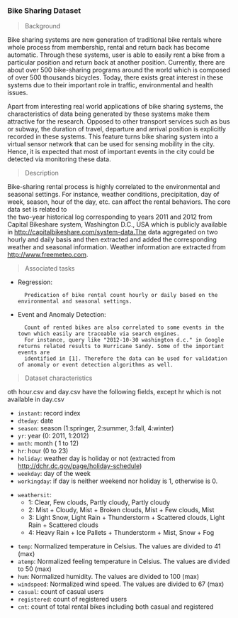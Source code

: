 ### Bike Sharing Dataset

> Background

Bike sharing systems are new generation of traditional bike rentals where whole process from membership, rental and return 
back has become automatic. Through these systems, user is able to easily rent a bike from a particular position and return 
back at another position. Currently, there are about over 500 bike-sharing programs around the world which is composed of 
over 500 thousands bicycles. Today, there exists great interest in these systems due to their important role in traffic, 
environmental and health issues. 

Apart from interesting real world applications of bike sharing systems, the characteristics of data being generated by
these systems make them attractive for the research. Opposed to other transport services such as bus or subway, the duration
of travel, departure and arrival position is explicitly recorded in these systems. This feature turns bike sharing system into
a virtual sensor network that can be used for sensing mobility in the city. Hence, it is expected that most of important
events in the city could be detected via monitoring these data.

> Description

Bike-sharing rental process is highly correlated to the environmental and seasonal settings. For instance, weather conditions,
precipitation, day of week, season, hour of the day, etc. can affect the rental behaviors. The core data set is related to  
the two-year historical log corresponding to years 2011 and 2012 from Capital Bikeshare system, Washington D.C., USA which is 
publicly available in http://capitalbikeshare.com/system-data.The data aggregated on two hourly and daily basis and then 
extracted and added the corresponding weather and seasonal information. Weather information are extracted from http://www.freemeteo.com.

> Associated tasks

- Regression: 

		Predication of bike rental count hourly or daily based on the environmental and seasonal settings.
	
- Event and Anomaly Detection:  

		Count of rented bikes are also correlated to some events in the town which easily are traceable via search engines.
		For instance, query like "2012-10-30 washington d.c." in Google returns related results to Hurricane Sandy. Some of the important events are 
		identified in [1]. Therefore the data can be used for validation of anomaly or event detection algorithms as well.
    
> Dataset characteristics

oth hour.csv and day.csv have the following fields, except hr which is not available in day.csv
	
- `instant`: record index
- `dteday`: date
- `season`: season (1:springer, 2:summer, 3:fall, 4:winter)
- `yr`: year (0: 2011, 1:2012)
- `mnth`: month ( 1 to 12)
- `hr`: hour (0 to 23)
- `holiday`: weather day is holiday or not (extracted from http://dchr.dc.gov/page/holiday-schedule)
- `weekday`: day of the week
- `workingday`: if day is neither weekend nor holiday is 1, otherwise is 0.
+ `weathersit`: 
	- 1: Clear, Few clouds, Partly cloudy, Partly cloudy
	- 2: Mist + Cloudy, Mist + Broken clouds, Mist + Few clouds, Mist
	- 3: Light Snow, Light Rain + Thunderstorm + Scattered clouds, Light Rain + Scattered clouds
	- 4: Heavy Rain + Ice Pallets + Thunderstorm + Mist, Snow + Fog
- `temp`: Normalized temperature in Celsius. The values are divided to 41 (max)
- `atemp`: Normalized feeling temperature in Celsius. The values are divided to 50 (max)
- `hum`: Normalized humidity. The values are divided to 100 (max)
- `windspeed`: Normalized wind speed. The values are divided to 67 (max)
- `casual`: count of casual users
- `registered`: count of registered users
- `cnt`: count of total rental bikes including both casual and registered
